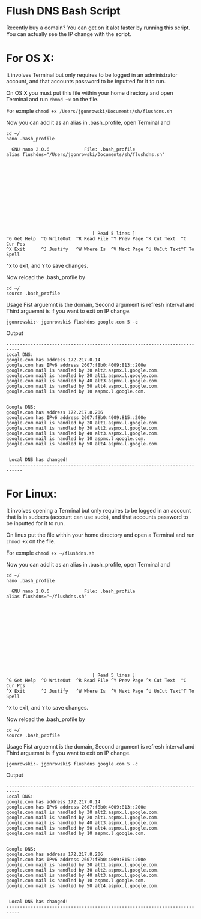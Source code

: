 Flush DNS Bash Script
===
Recently buy a domain? You can get on it alot faster by running this script. You can actually see the IP change with the script.

For OS X:
===
It involves Terminal but only requires to be logged in an administrator account, and that accounts password to be inputted for it to run.

On OS X you must put this file within your home directory and open Terminal and run `chmod +x` on the file.

For exmple `chmod +x /Users/jgonrowski/Documents/sh/flushdns.sh`

Now you can add it as an alias in .bash_profile, open Terminal and

```plaintext
cd ~/
nano .bash_profile
```

```plaintext
  GNU nano 2.0.6             File: .bash_profile                                
alias flushdns="/Users/jgonrowski/Documents/sh/flushdns.sh"














                                [ Read 5 lines ]
^G Get Help  ^O WriteOut  ^R Read File ^Y Prev Page ^K Cut Text  ^C Cur Pos
^X Exit      ^J Justify   ^W Where Is  ^V Next Page ^U UnCut Text^T To Spell
```

`^X`  to exit, and `Y` to save changes.

Now reload the .bash_profile by
```plaintext
cd ~/
source .bash_profile
```
Usage
Fist arguemnt is the domain, Second argument is refresh interval and Third arguemnt is if you want to exit on IP change.
```plaintext
jgonrowski:~ jgonrowski$ flushdns google.com 5 -c
```
Output
```plaintext
---------------------------------------------------------------------------
Local DNS:
google.com has address 172.217.0.14
google.com has IPv6 address 2607:f8b0:4009:813::200e
google.com mail is handled by 30 alt2.aspmx.l.google.com.
google.com mail is handled by 20 alt1.aspmx.l.google.com.
google.com mail is handled by 40 alt3.aspmx.l.google.com.
google.com mail is handled by 50 alt4.aspmx.l.google.com.
google.com mail is handled by 10 aspmx.l.google.com.


Google DNS:
google.com has address 172.217.8.206
google.com has IPv6 address 2607:f8b0:4009:815::200e
google.com mail is handled by 20 alt1.aspmx.l.google.com.
google.com mail is handled by 30 alt2.aspmx.l.google.com.
google.com mail is handled by 40 alt3.aspmx.l.google.com.
google.com mail is handled by 10 aspmx.l.google.com.
google.com mail is handled by 50 alt4.aspmx.l.google.com.


 Local DNS has changed!
 ---------------------------------------------------------------------------                                                      
```

For Linux:
===
It involves opening a Terminal but only requires to be logged in an account that is in sudoers (account can use sudo), and that accounts password to be inputted for it to run.

On linux put the file within your home directory and open a Terminal and run `chmod +x` on the file.

For exmple `chmod +x ~/flushdns.sh`

Now you can add it as an alias in .bash_profile, open Terminal and

```plaintext
cd ~/
nano .bash_profile
```

```plaintext
  GNU nano 2.0.6             File: .bash_profile                                
alias flushdns="~/flushdns.sh"














                                [ Read 5 lines ]
^G Get Help  ^O WriteOut  ^R Read File ^Y Prev Page ^K Cut Text  ^C Cur Pos
^X Exit      ^J Justify   ^W Where Is  ^V Next Page ^U UnCut Text^T To Spell
```

`^X`  to exit, and `Y` to save changes.

Now reload the .bash_profile by
```plaintext
cd ~/
source .bash_profile
```
Usage
Fist arguemnt is the domain, Second argument is refresh interval and Third arguemnt is if you want to exit on IP change.
```plaintext
jgonrowski:~ jgonrowski$ flushdns google.com 5 -c
```
Output
```plaintext
---------------------------------------------------------------------------
Local DNS:
google.com has address 172.217.0.14
google.com has IPv6 address 2607:f8b0:4009:813::200e
google.com mail is handled by 30 alt2.aspmx.l.google.com.
google.com mail is handled by 20 alt1.aspmx.l.google.com.
google.com mail is handled by 40 alt3.aspmx.l.google.com.
google.com mail is handled by 50 alt4.aspmx.l.google.com.
google.com mail is handled by 10 aspmx.l.google.com.


Google DNS:
google.com has address 172.217.8.206
google.com has IPv6 address 2607:f8b0:4009:815::200e
google.com mail is handled by 20 alt1.aspmx.l.google.com.
google.com mail is handled by 30 alt2.aspmx.l.google.com.
google.com mail is handled by 40 alt3.aspmx.l.google.com.
google.com mail is handled by 10 aspmx.l.google.com.
google.com mail is handled by 50 alt4.aspmx.l.google.com.


 Local DNS has changed!
---------------------------------------------------------------------------
```


